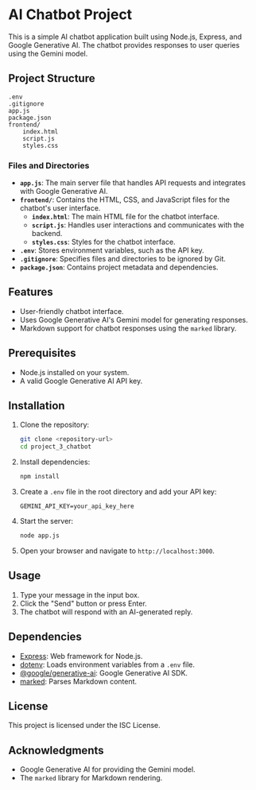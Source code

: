 # AI Chatbot Project

This is a simple AI chatbot application built using Node.js, Express, and Google Generative AI. The chatbot provides responses to user queries using the Gemini model.

## Project Structure

```
.env
.gitignore
app.js
package.json
frontend/
    index.html
    script.js
    styles.css
```

### Files and Directories

- **`app.js`**: The main server file that handles API requests and integrates with Google Generative AI.
- **`frontend/`**: Contains the HTML, CSS, and JavaScript files for the chatbot's user interface.
  - **`index.html`**: The main HTML file for the chatbot interface.
  - **`script.js`**: Handles user interactions and communicates with the backend.
  - **`styles.css`**: Styles for the chatbot interface.
- **`.env`**: Stores environment variables, such as the API key.
- **`.gitignore`**: Specifies files and directories to be ignored by Git.
- **`package.json`**: Contains project metadata and dependencies.

## Features

- User-friendly chatbot interface.
- Uses Google Generative AI's Gemini model for generating responses.
- Markdown support for chatbot responses using the `marked` library.

## Prerequisites

- Node.js installed on your system.
- A valid Google Generative AI API key.

## Installation

1. Clone the repository:
   ```bash
   git clone <repository-url>
   cd project_3_chatbot
   ```

2. Install dependencies:
   ```bash
   npm install
   ```

3. Create a `.env` file in the root directory and add your API key:
   ```
   GEMINI_API_KEY=your_api_key_here
   ```

4. Start the server:
   ```bash
   node app.js
   ```

5. Open your browser and navigate to `http://localhost:3000`.

## Usage

1. Type your message in the input box.
2. Click the "Send" button or press Enter.
3. The chatbot will respond with an AI-generated reply.

## Dependencies

- [Express](https://www.npmjs.com/package/express): Web framework for Node.js.
- [dotenv](https://www.npmjs.com/package/dotenv): Loads environment variables from a `.env` file.
- [@google/generative-ai](https://www.npmjs.com/package/@google/generative-ai): Google Generative AI SDK.
- [marked](https://www.npmjs.com/package/marked): Parses Markdown content.

## License

This project is licensed under the ISC License.

## Acknowledgments

- Google Generative AI for providing the Gemini model.
- The `marked` library for Markdown rendering.
